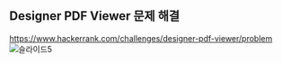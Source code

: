 Designer PDF Viewer 문제 해결 
----------------------------------------
https://www.hackerrank.com/challenges/designer-pdf-viewer/problem
![슬라이드5](https://user-images.githubusercontent.com/43063980/69413171-a763be80-0d53-11ea-99fd-e1042de38da8.JPG)

